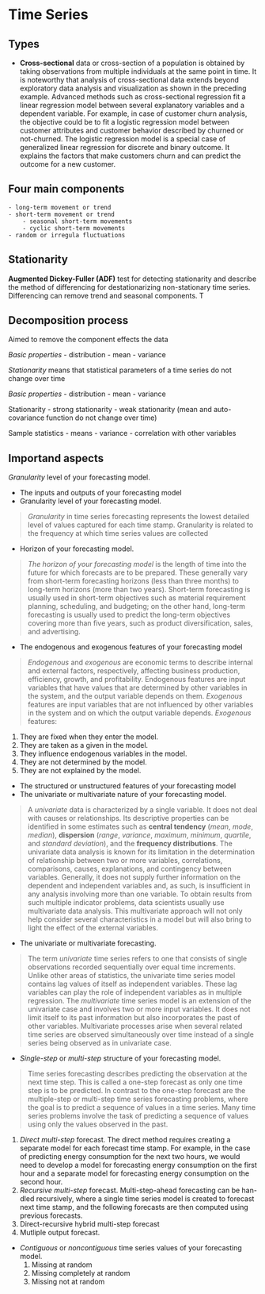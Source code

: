 # Time Series

## Types
 - __Cross-sectional__ data or cross-section of a population is obtained by taking observations
from multiple individuals at the same point in time. It is noteworthy that analysis of cross-sectional data extends beyond
exploratory data analysis and visualization as shown in the preceding
example. Advanced methods such as cross-sectional regression fit a linear
regression model between several explanatory variables and a dependent
variable. For example, in case of customer churn analysis, the objective
could be to fit a logistic regression model between customer attributes and
customer behavior described by churned or not-churned. The logistic
regression model is a special case of generalized linear regression for
discrete and binary outcome. It explains the factors that make customers
churn and can predict the outcome for a new customer.


## Four main components 
    - long-term movement or trend
    - short-term movement or trend 
        - seasonal short-term movements
        - cyclic short-term movements
    - random or irregula fluctuations 

## Stationarity

__Augmented Dickey-Fuller (ADF)__ test for detecting stationarity
and describe the method of differencing for destationarizing non-stationary time series.
Differencing can remove trend and seasonal components. T


## Decomposition process
 Aimed to remove the component effects the data

_Basic properties_
    - distribution
    - mean
    - variance

_Stationarity_ means that statistical parameters of a time series do not change over time

_Basic properties_
    - distribution
    - mean
    - variance

Stationarity 
    - strong stationarity
    - weak stationarity (mean and auto-covariance function do not change over time)

Sample statistics
    - means
    - variance
    - correlation with other variables

## Importand aspects
<em>Granularity</em> level of your forecasting model. 

- The inputs and outputs of your forecasting model
- Granularity level of your forecasting model. 
> <em>Granularity</em> in time series forecasting represents the lowest detailed level of values captured for each time stamp. Granularity is related to the frequency at which time series values are collected
- Horizon of your forecasting model.
> <em>The horizon of your forecasting model</em> is the length of time into the future for which forecasts are to be prepared. These generally vary from short-term forecasting horizons (less than three months) to long-term horizons (more than two years). Short-term forecasting is usually used in short-term objectives such as material requirement planning, scheduling, and budgeting; on the other hand, long-term forecasting is usually used to predict the long-term objectives covering more than five years, such as product diversification, sales, and advertising.
- The endogenous and exogenous features of your forecasting model
> <em>Endogenous</em> and <em>exogenous</em> are economic terms to describe internal and external factors, respectively, affecting business production, efficiency, growth, and profitability. Endogenous features are input variables that have values that are determined by other variables in the system, and the output variable depends on them. <em>Exogenous</em> features are input variables that are not influenced by other variables in the system and on which the output variable depends.
<em>Exogenous</em> features:
  1. They are fixed when they enter the model.
  2. They are taken as a given in the model.
  3. They influence endogenous variables in the model.
  4. They are not determined by the model.
  5. They are not explained by the model.
- The structured or unstructured features of your forecasting model
- The univariate or multivariate nature of your forecasting model. 
> A _univariate_ data is characterized by a single variable. It does not deal with causes or relationships. Its descriptive properties can be identified in some estimates such as __central tendency__ (_mean_, _mode_, _median_), __dispersion__ (_range_, _variance_, _maximum_, _minimum_, _quartile_, and _standard deviation_), and the __frequency distributions__. The univariate data analysis is known for its limitation in the determination of relationship between two or more variables, correlations, comparisons, causes, explanations, and contingency between variables. Generally, it does not supply further information on the dependent and independent variables and, as such, is insufficient in any analysis involving more than one variable. To obtain results from such multiple indicator problems, data scientists usually use multivariate data analysis. This multivariate approach will not only help consider several characteristics in a model but will also bring to light the effect of the external variables.
- The univariate or multivariate forecasting.
> The term _univariate_ time series refers to one that consists of single observations recorded sequentially over equal time increments. Unlike other areas of statistics, the univariate time series model contains lag values of itself as independent variables. These lag variables can play the role of independent variables as in multiple regression. The _multivariate_ time series model is an extension of the univariate case and involves two or more input variables. It does not limit itself to its past information but also incorporates the past of other variables. Multivariate processes arise when several related time series are observed simultaneously over time instead of a single series being observed as in univariate case. 
- _Single-step_ or _multi-step_ structure of your forecasting model.
> Time series forecasting describes predicting the observation at the next time step. This is called a one-step forecast as only one time step is to be predicted. In contrast to the one-step forecast are the multiple-step or multi-step time series forecasting problems, where the goal is to predict a sequence of values in a time series. Many time series problems involve the task of predicting a sequence of values using only the values observed in the past.
  1. _Direct multi-step_ forecast. The direct method requires creating a separate model for each forecast time stamp. For example, in the case of predicting energy consumption for the next two hours, we would need to develop a model for forecasting energy consumption on the first hour and a separate model for forecasting energy consumption on the second hour.
  2. _Recursive multi-step_ forecast. Multi-step-ahead forecasting can be han-
dled recursively, where a single time series model is created to forecast next time stamp, and the following forecasts are then computed
using previous forecasts. 
  3. Direct-recursive hybrid multi-step forecast
  4. Mutliple output forecast.
- _Contiguous_ or _noncontiguous_ time series values of your forecasting model.
    1. Missing at random
    2. Missing completely at random
    3. Missing not at random

